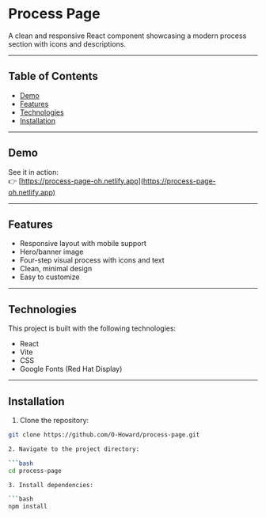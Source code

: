 # Process Page  
A clean and responsive React component showcasing a modern process section with icons and descriptions.

---

## Table of Contents  
- [Demo](#demo)  
- [Features](#features)  
- [Technologies](#technologies)  
- [Installation](#installation)

---

## Demo  
See it in action:  
👉 [https://process-page-oh.netlify.app](https://process-page-oh.netlify.app)

---

## Features  
- Responsive layout with mobile support  
- Hero/banner image  
- Four-step visual process with icons and text  
- Clean, minimal design  
- Easy to customize

---

## Technologies  
This project is built with the following technologies:  
- React  
- Vite  
- CSS  
- Google Fonts (Red Hat Display)

---

## Installation  

1. Clone the repository:

  ```bash
  git clone https://github.com/O-Howard/process-page.git

2. Navigate to the project directory:

  ```bash
  cd process-page

3. Install dependencies:

  ```bash
  npm install

  
  


